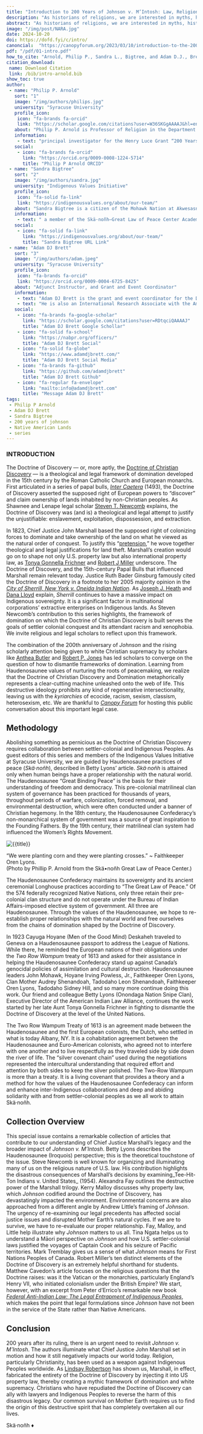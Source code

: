 ```yaml
---
title: "Introduction to 200 Years of Johnson v. M’Intosh: Law, Religion, and Native American Lands"
description: "As historians of religions, we are interested in myths, history, and creation narratives. The U.S. Supreme Courts landmark ruling in Johnson v. M’Intosh (1823) includes all these elements."
abstract: "As historians of religions, we are interested in myths, history, and creation narratives. The U.S. Supreme Court’s landmark ruling in Johnson v. M’Intosh (1823) includes all these elements. The Johnson decision illustrates one of the powerful ways in which Christianity has played a hegemonic role within American law and culture at the expense of Mother Earth and all living beings, especially Indigenous peoples."
image: "/img/post/NARA.jpg"
date: 2024-10-20
doi: https://dofd.fyi/c/intro/
canoncial:  "https://canopyforum.org/2023/03/10/introduction-to-the-200-years-of-johnson-v-mintosh-law-religion-and-native-american-lands-series/"
pdf: "/pdf/01-intro.pdf"
how_to_cite: "Arnold, Philip P., Sandra L., Bigtree, and Adam D.J., Brett. 'Introduction to 200 Years of Johnson v. M’Intosh: Law, Religion, and Native American Lands.' (2023)."
citation_download: 
 name: Download Citation
 link: /bib/intro-arnold.bib
show_toc: true
author: 
 - name: "Philip P. Arnold"
   sort: "1"
   image: "/img/authors/philips.jpg"
   university: "Syracuse University"
   profile_icon: 
    icon: "fa-brands fa-orcid"
    link: "https://scholar.google.com/citations?user=W36SKGgAAAAJ&hl=en&oi=ao"
   about: "Philip P. Arnold is Professor of Religion in the Department of Religion at Syracuse University"
   information: 
    - text: "principal investigator for the Henry Luce Grant “200 Years of Johnson v. M’Intosh, the founding director of the Skä·noñh—Great Law of Peace Center, and president of the Indigenous Values Initiative."
   social:
    - icon: "fa-brands fa-orcid"
      link: "https://orcid.org/0009-0008-1224-5714"
      title: "Philip P Arnold ORCID"
 - name: "Sandra Bigtree"
   sort: "2"
   image: "/img/authors/sandra.jpg"
   university: "Indigenous Values Initiative"
   profile_icon: 
    icon: "fa-solid fa-link"
    link: "https://indigenousvalues.org/about/our-team/"
   about: "Sandra Bigtree is a citizen of the Mohawk Nation at Akwesasne"
   information: 
    - text: " a member of the Skä·noñh—Great Law of Peace Center Academic Collaborative, and a founding board member of the Indigenous Values Initiative."
   social:
    - icon: "fa-solid fa-link"
      link: "https://indigenousvalues.org/about/our-team/"
      title: "Sandra Bigtree URL Link"
 - name: "Adam DJ Brett"
   sort: "3"
   image: "/img/authors/adam.jpeg"
   university: "Syracuse University"
   profile_icon: 
    icon: "fa-brands fa-orcid"
    link: "https://orcid.org/0009-0004-6725-8425"
   about: "Adjunct Instructor, and Grant and Event Coordinator"
   information: 
    - text: "Adam DJ Brett is the grant and event coordinator for the Doctrine of Discovery Project, funded by the Henry Luce Grant “200 Years of Johnson v. M’Intosh” and supported by the Indigenous Values Initiative and Syracuse University."
    - text: "He is also an International Research Associate with the American Indian Law Alliance and an adjunct professor of religion at Syracuse University."
   social:
    - icon: "fa-brands fa-google-scholar"
      link: "https://scholar.google.com/citations?user=RDtqciQAAAAJ"
      title: "Adam DJ Brett Google Schollar"
    - icon: "fa-solid fa-school"
      link: "https://nabpr.org/officers/"
      title: "Adam DJ Brett Social"
    - icon: "fa-solid fa-globe"
      link: "https://www.adamdjbrett.com/"
      title: "Adam DJ Brett Social Media"
    - icon: "fa-brands fa-github"
      link: "https://github.com/adamdjbrett"
      title: "Adam DJ Brett Github"
    - icon: "fa-regular fa-envelope"
      link: "mailto:info@adamdjbrett.com"
      title: "Message Adam DJ Brett"
tags: 
 - Philip P Arnold
 - Adam DJ Brett
 - Sandra Bigtree
 - 200 years of johnson
 - Native American Lands
 - series
---
```


### INTRODUCTION

The Doctrine of Discovery — or, more aptly, the [Doctrine of Christian Discovery](https://doctrineofdiscovery.org/what-is-the-doctrine-of-discovery/) — is a theological and legal framework of domination developed in the 15th century by the Roman Catholic Church and European monarchs. First articulated in a series of papal bulls, [_Inter Caetera_](https://doctrineofdiscovery.org/inter-caetera/) (1493), the Doctrine of Discovery asserted the supposed right of European powers to “discover” and claim ownership of lands inhabited by non-Christian peoples. As Shawnee and Lenape legal scholar [Steven T. Newcomb](https://www.chicagoreviewpress.com/pagans-in-the-promised-land-products-9781555916428.php) explains, the Doctrine of Discovery was (and is) a theological and legal attempt to justify the unjustifiable: enslavement, exploitation, dispossession, and extraction.

In 1823, Chief Justice John Marshall based the supposed right of colonizing forces to dominate and take ownership of the land on what he viewed as the natural order of conquest. To justify this “[pretension](https://supreme.justia.com/cases/federal/us/21/543/#tab-opinion-1922743),” he wove together theological and legal justifications for land theft. Marshall’s creation would go on to shape not only U.S. property law but also international property law, as [Tonya Gonnella Frichner](https://undocs.org/E/C.19/2010/13) and [Robert J Miller](https://doi.org/10.5070/P651043048) underscore. The Doctrine of Discovery, and the 15th\-century Papal Bulls that influenced Marshall remain relevant today. Justice Ruth Bader Ginsburg famously cited the Doctrine of Discovery in a footnote to her 2005 majority opinion in the [_City of Sherrill, New York v. Oneida Indian Nation_](https://www.oyez.org/cases/2004/03-855). As [Joseph J. Heath](https://doctrineofdiscovery.org/blog/sherrill-v-oneida-doctrine-christian-discovery-denial-treaty-rights/) and [Dana Lloyd](https://doctrineofdiscovery.org/sherrill-v-oneida-opinion-of-the-court/) explain, _Sherrill_ continues to have a massive impact on Indigenous sovereignty. It is a significant factor in multinational corporations’ extractive enterprises on Indigenous lands. As Steven Newcomb’s contribution to this series highlights, the framework of domination on which the Doctrine of Christian Discovery is built serves the goals of settler colonial conquest and its attendant racism and xenophobia. We invite religious and legal scholars to reflect upon this framework. 

The combination of the 200th anniversary of _Johnson_ and the rising scholarly attention being given to white Christian supremacy by scholars like [Anthea Butler](https://uncpress.org/book/9781469661179/white-evangelical-racism/) and [Robert P. Jones](https://www.simonandschuster.com/books/White-Too-Long/Robert-P-Jones/9781982122874) has led scholars to converge on the question of how to dismantle frameworks of domination. Learning from Haudenosaunee values of nurturing the roots of peacemaking, we realize that the Doctrine of Christian Discovery and Domination metaphorically represents a clear-cutting machine unleashed onto the web of life. This destructive ideology prohibits any kind of regenerative intersectionality, leaving us with the _kyriarchies_ of ecocide, racism, sexism, classism, heterosexism, etc. We are thankful to [_Canopy Forum_](https://canopyforum.org/) for hosting this public conversation about this important legal case.

Methodology
-----------

Abolishing something as pernicious as the Doctrine of Christian Discovery requires collaboration between settler-colonial and Indigenous Peoples. As guest editors of this series and members of the Indigenous Values Initiative at Syracuse University, we are guided by Haudenosaunee practices of peace (_Skä·noñh_), described in Betty Lyons’ article. _Skä·noñh_ is attained only when human beings have a proper relationship with the natural world. The Haudenosaunee “Great Binding Peace” is the basis for their understanding of freedom and democracy. This pre-colonial matrilineal clan system of governance has been practiced for thousands of years, throughout periods of warfare, colonization, forced removal, and environmental destruction, which were often conducted under a banner of Christian hegemony. In the 18th century, the Haudenosaunee Confederacy’s non-monarchical system of government was a source of great inspiration to the Founding Fathers. By the 19th century, their matrilineal clan system had influenced the Women’s Rights Movement. 

![{{title}}](/img/post/indian.jpg)

“We were planting corn and they were planting crosses.” ~ Faithkeeper Oren Lyons.  
(Photo by Phillip P. Arnold from the Skä•noñh Great Law of Peace Center.)

The Haudenosaunee Confederacy maintains its sovereignty and its ancient ceremonial Longhouse practices according to “The Great Law of Peace.” Of the 574 federally recognized Native Nations, only three retain their pre-colonial clan structure and do not operate under the Bureau of Indian Affairs-imposed elective system of government. All three are Haudenosaunee. Through the values of the Haudenosaunee, we hope to re-establish proper relationships with the natural world and free ourselves from the chains of domination shaped by the Doctrine of Discovery. 

In 1923 Cayuga Hoyane (Men of the Good Mind) Deskaheh traveled to Geneva on a Haudenosaunee passport to address the League of Nations. While there, he reminded the European nations of their obligations under the _Two Row Wampum_ treaty of 1613 and asked for their assistance in helping the Haudenosaunee Confederacy stand up against Canada’s genocidal policies of assimilation and cultural destruction. Haudenosaunee leaders John Mohawk, Hoyane Irving Powless, Jr., Faithkeeper Oren Lyons, Clan Mother Audrey Shenandoah, Tadodaho Leon Shenandoah, Faithkeeper Oren Lyons, Tadodaho Sidney Hill, and so many more continue doing this work. Our friend and colleague Betty Lyons (Onondaga Nation Snipe Clan), Executive Director of the American Indian Law Alliance, continues the work started by her late Aunt Tonya Gonnella Frichner in fighting to dismantle the Doctrine of Discovery at the level of the United Nations.

The Two Row Wampum Treaty of 1613 is an agreement made between the Haudenosaunee and the first European colonists, the Dutch, who settled in what is today Albany, NY. It is a cohabitation agreement between the Haudenosaunee and Euro-American colonists, who agreed not to interfere with one another and to live respectfully as they traveled side by side down the river of life. The “silver covenant chain” used during the negotiations represented the intercultural understanding that required effort and attention by both sides to keep the silver polished. The Two-Row Wampum is more than a treaty. It is a living covenant that provides a theory and a method for how the values of the Haudenosaunee Confederacy can inform and enhance inter-Indigenous collaborations and deep and abiding solidarity with and from settler-colonial peoples as we all work to attain Skä·noñh. 

Collection Overview
-------------------

This special issue contains a remarkable collection of articles that contribute to our understanding of Chief Justice Marshall’s legacy and the broader impact of _Johnson v. M’Intosh_. Betty Lyons describes the Haudenosaunee (Iroquois) perspective; this is the theoretical touchstone of the issue. Steve Newcomb is well known for organizing and illuminating many of us on the religious nature of U.S. law. His contribution highlights the disastrous consequences of Marshall’s decisions by examining_Tee-Hit-Ton Indians v. United States_ (1954). Alexandra Fay outlines the destructive power of the Marshall trilogy. Kerry Malloy discusses why property law, which _Johnson_ codified around the Doctrine of Discovery, has devastatingly impacted the environment. Environmental concerns are also approached from a different angle by Andrew Little’s framing of _Johnson_. The urgency of re-examining our legal precedents has affected social justice issues and disrupted Mother Earth’s natural cycles. If we are to survive, we have to re-evaluate our proper relationship. Fay, Malloy, and Little help illustrate why _Johnson_ matters to us all. Tina Ngata helps us to understand a Māori perspective on _Johnson_ and how U.S. settler-colonial laws justified the voyages of Captain Cook and his seizure of Pacific territories. Mark Tremblay gives us a sense of what _Johnson_ means for First Nations Peoples of Canada. Robert Miller’s ten distinct elements of the Doctrine of Discovery is an extremely helpful shorthand for students. Matthew Cavedon’s article focuses on the religious questions that the Doctrine raises: was it the Vatican or the monarchies, particularly England’s Henry VII, who initiated colonialism under the British Empire? We start, however, with an excerpt from Peter d’Errico’s remarkable new book [_Federal Anti-Indian Law: The Legal Entrapment of Indigenous Peoples_](https://www.abc-clio.com/products/a6462c/), which makes the point that legal formulations since _Johnson_ have not been in the service of the State rather than Native Americans. 

Conclusion
----------

200 years after its ruling, there is an urgent need to revisit _Johnson v. M’Intosh_. The authors illuminate what Chief Justice John Marshall set in motion and how it still negatively impacts our world today. Religion, particularly Christianity, has been used as a weapon against Indigenous Peoples worldwide. As [Lindsay Robertson](https://global.oup.com/academic/product/conquest-by-law-9780195314892?cc=us&lang=en&) has shown us, Marshall, in effect, fabricated the entirety of the Doctrine of Discovery by injecting it into US property law, thereby creating a mythic framework of domination and white supremacy. Christians who have repudiated the Doctrine of Discovery can ally with lawyers and Indigenous Peoples to reverse the harm of this disastrous legacy. Our common survival on Mother Earth requires us to find the origin of this destructive spirit that has completely overtaken all our lives.

Skä·noñh ♦
